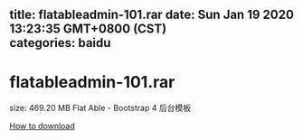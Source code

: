 
title: flatableadmin-101.rar
date: Sun Jan 19 2020 13:23:35 GMT+0800 (CST)    
categories: baidu
---

# flatableadmin-101.rar
size: 469.20 MB
 Flat Able - Bootstrap 4 后台模板
 

[How to download](https://bpcam.bemobtrk.com/go/2ceec3aa-1ca2-46d6-b9ff-aaa5c184517c?jno=533)